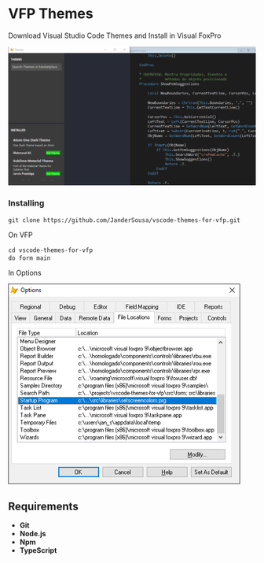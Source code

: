 # VFP Themes
Download Visual Studio Code Themes and Install in Visual FoxPro

![Themes](https://github.com/JanderSousa/vscode-themes-for-vfp/blob/master/demo/Themes.gif)

### Installing
```
git clone https://github.com/JanderSousa/vscode-themes-for-vfp.git
```

On VFP
```
cd vscode-themes-for-vfp
do form main
```

In Options

![Options](https://github.com/JanderSousa/vscode-themes-for-vfp/blob/master/demo/Options.PNG)

## Requirements

* **Git**
* **Node.js**
* **Npm**
* **TypeScript**
